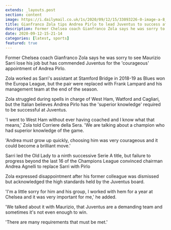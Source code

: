 ```yaml
---
extends: _layouts.post
section: content
image: https://i.dailymail.co.uk/1s/2020/09/12/15/33093226-0-image-a-8_1599919296015.jpg 
title: Gianfranco Zola tips Andrea Pirlo to lead Juventus to success after Maurizio Sarri sacking  
description: Former Chelsea coach Gianfranco Zola says he was sorry to see Maurizio Sarri lose his job but has commended Juventus for the courageous appointment of Andrea Pirlo. 
date: 2020-09-12-15-21-14 
categories: [latest, sports] 
featured: true 
--- 
```

Former Chelsea coach Gianfranco Zola says he was sorry to see Maurizio Sarri lose his job but has commended Juventus for the 'courageous' appointment of Andrea Pirlo.

Zola worked as Sarri's assistant at Stamford Bridge in 2018-19 as Blues won the Europa League, but the pair were replaced with Frank Lampard and his management team at the end of the season. 

Zola struggled during spells in charge of West Ham, Watford and Cagliari, but the Italian believes Andrea Pirlo has the 'superior knowledge' required to be successful at Juventus. 



'I went to West Ham without ever having coached and I know what that means,' Zola told Corriere della Sera. 'We are talking about a champion who had superior knowledge of the game.

'Andrea must grow up quickly, choosing him was very courageous and it could become a brilliant move.'

Sarri led the Old Lady to a ninth successive Serie A title, but failure to progress beyond the last 16 of the Champions League convinced chairman Andrea Agnelli to replace Sarri with Pirlo



Zola expressed disappointment after his former colleague was dismissed but acknowledged the high standards held by the Juventus board.

'I'm a little sorry for him and his group, I worked with hem for a year at Chelsea and it was very important for me,' he added.

'We talked about it with Maurizio, that Juventus are a demanding team and sometimes it's not even enough to win.

'There are many requirements that must be met.'

